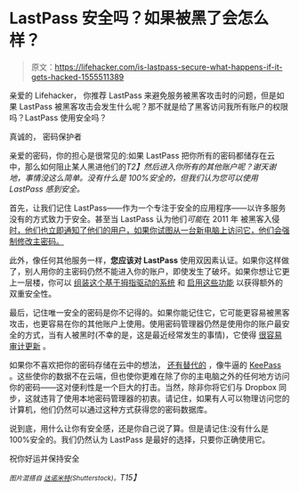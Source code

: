 # LastPass 安全吗？如果被黑了会怎么样？

> 原文：<https://lifehacker.com/is-lastpass-secure-what-happens-if-it-gets-hacked-1555511389>

亲爱的 Lifehacker，
你推荐 LastPass 来避免服务被黑客攻击时的问题，但是如果 LastPass 被黑客攻击会发生什么呢？那不就是给了黑客访问我所有账户的权限吗？LastPass 使用安全吗？



真诚的，
密码保护者

亲爱的密码，你的担心是很常见的:如果 LastPass 把你所有的密码都储存在云中，那么如何阻止某人黑进他们的*T2】然后进入你所有的其他账户呢？谢天谢地，事情没这么简单。没有什么是 100%安全的，但我们认为您可以使用 LastPass 感到安全。*

首先，让我们记住 LastPass——作为一个专注于安全的应用程序——以许多服务没有的方式致力于安全。甚至当 LastPass 认为他们*可能*在 2011 年 被黑客入侵 [时，他们也立即通知了他们的用户，如果你试图从一台新电脑上访问它，他们会强制修改主密码。](http://bit.ly/Ob5XI8)

此外，像任何其他服务一样，**您应该对 LastPass** 使用双因素认证。如果你这样做了，别人用你的主密码仍然不能进入你的账户，即使发生了破坏。如果你想让它更上一层楼，你可以 [组装这个基于拇指驱动的系统](https://lifehacker.com/how-to-build-a-nearly-hack-proof-password-system-with-5879117) 和 [启用这些功能](http://lifehacker.com/more-settings-you-should-enable-to-make-your-lastpass-a-5933271) 以获得额外的双重安全性。

最后，记住唯一安全的密码是你不记得的。如果你能记住它，它可能更容易被黑客攻击，也更容易在你的其他账户上使用。使用密码管理器仍然是使用你的账户最安全的方式，当有人被黑时(不幸的是，这是最近经常发生的事情)，它使得 [很容易审计更新](http://lifehacker.com/how-to-audit-and-update-your-passwords-after-a-service-5712907) 。

如果你不喜欢把你的密码存储在云中的想法， [还有替代的](http://lifehacker.com/lastpass-alternatives-that-keep-your-passwords-safe-fro-5799036) ，像牛逼的 [KeePass](http://keepass.info/) 。这些使你的数据不在云端，但也使你更难在除了你的主电脑之外的任何地方访问你的密码——这对便利性是一个巨大的打击。当然，除非你将它们与 Dropbox 同步，这就违背了使用本地密码管理器的初衷。请记住，如果有人可以物理访问您的计算机，他们仍然可以通过这种方式获得您的密码数据库。

说到底，用什么让你有安全感，还是你自己说了算。但是请记住:没有什么是 100%安全的。我们仍然认为 LastPass 是最好的选择，只要你正确使用它。

祝你好运并保持安全

*<small>图片混搭自</small>* [*<small>达诺米特</small>*](http://www.shutterstock.com/pic.mhtml?id=150856499)*<small>(Shutterstock)。</small>T15】*